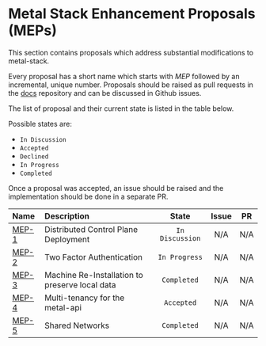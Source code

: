 # Metal Stack Enhancement Proposals (MEPs)

This section contains proposals which address substantial modifications to metal-stack.

Every proposal has a short name which starts with *MEP* followed by an incremental, unique number. Proposals should be raised as pull requests in the [docs](https://github.com/metal-stack/docs) repository and can be discussed in Github issues.

The list of proposal and their current state is listed in the table below.

Possible states are:

- `In Discussion`
- `Accepted`
- `Declined`
- `In Progress`
- `Completed`

Once a proposal was accepted, an issue should be raised and the implementation should be done in a separate PR.

| Name                              | Description                                    |      State      | Issue | PR  |
|:--------------------------------- |:---------------------------------------------- |:---------------:|:-----:|:---:|
| [MEP-1](MEP1/README.md) | Distributed Control Plane Deployment           | `In Discussion` |  N/A  | N/A |
| [MEP-2](MEP2/README.md) | Two Factor Authentication                      |  `In Progress`  |  N/A  | N/A |
| [MEP-3](MEP3/README.md) | Machine Re-Installation to preserve local data |   `Completed`   |  N/A  | N/A |
| [MEP-4](MEP4/README.md) | Multi-tenancy for the metal-api                |   `Accepted`    |  N/A  | N/A |
| [MEP-5](MEP5/README.md) | Shared Networks                                |   `Completed`    |  N/A  | N/A |
